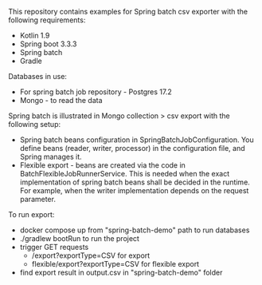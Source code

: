 This repository contains examples for Spring batch csv exporter with the following requirements:

- Kotlin 1.9
- Spring boot 3.3.3
- Spring batch
- Gradle

Databases in use:

- For spring batch job repository - Postgres 17.2
- Mongo - to read the data

Spring batch is illustrated in Mongo collection > csv export with the following setup:

- Spring batch beans configuration in SpringBatchJobConfiguration. You define beans (reader, writer, processor)
  in the configuration file, and Spring manages it.
- Flexible export - beans are created via the code in BatchFlexibleJobRunnerService. 
This is needed when the exact implementation of spring batch beans shall be decided in the runtime. 
For example, when the writer implementation depends on the request parameter.

To run export:

- docker compose up from "spring-batch-demo" path to run databases
- ./gradlew bootRun to run the project
- trigger GET requests
  - /export?exportType=CSV for export
  - flexible/export?exportType=CSV for flexible export
- find export result in output.csv in "spring-batch-demo" folder